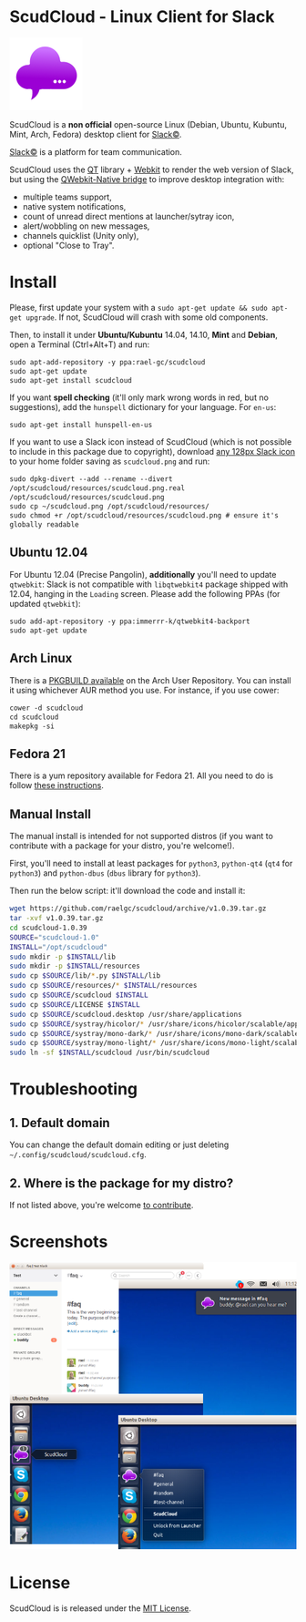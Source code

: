 # ScudCloud - Linux Client for Slack

![ScudCloud Logo](/scudcloud-1.0/resources/scudcloud.png?raw=true "Scud clouds are low, ragged and wind-torn cloud fragments, usually not attached to the thunderstorm base. With the 'mother' cloud, the form of them together is like a chat balloon")

ScudCloud is a **non official** open-source Linux (Debian, Ubuntu, Kubuntu, Mint, Arch, Fedora) desktop client for [Slack&copy;](http://slack.com).

[Slack&copy;](http://slack.com) is a platform for team communication.

ScudCloud uses the [QT](http://qt-project.org) library + [Webkit](http://www.webkit.org/) to render the web version of Slack, but using the [QWebkit-Native bridge](http://qt-project.org/doc/qt-4.8/qtwebkit-bridge.html) to improve desktop integration with:

* multiple teams support,
* native system notifications,
* count of unread direct mentions at launcher/sytray icon,
* alert/wobbling on new messages,
* channels quicklist (Unity only),
* optional "Close to Tray".

# Install

Please, first update your system with a `sudo apt-get update && sudo apt-get upgrade`. If not, ScudCloud will crash with some old components.

Then, to install it under **Ubuntu/Kubuntu** 14.04, 14.10, **Mint** and **Debian**, open a Terminal (Ctrl+Alt+T) and run:

```term
sudo apt-add-repository -y ppa:rael-gc/scudcloud
sudo apt-get update
sudo apt-get install scudcloud
```

If you want **spell checking** (it'll only mark wrong words in red, but no suggestions), add the `hunspell` dictionary for your language. For `en-us`:

    sudo apt-get install hunspell-en-us

If you want to use a Slack icon instead of ScudCloud (which is not possible to include in this package due to copyright), download [any 128px Slack icon](https://www.google.com.br/search?q=slack+icon&tbm=isch&source=lnt&tbs=isz:ex,iszw:128,iszh:128) to your home folder saving as `scudcloud.png` and run:

```term
sudo dpkg-divert --add --rename --divert /opt/scudcloud/resources/scudcloud.png.real /opt/scudcloud/resources/scudcloud.png
sudo cp ~/scudcloud.png /opt/scudcloud/resources/
sudo chmod +r /opt/scudcloud/resources/scudcloud.png # ensure it's globally readable
```

## Ubuntu 12.04

For Ubuntu 12.04 (Precise Pangolin), **additionally** you'll need to update `qtwebkit`: Slack is not compatible with `libqtwebkit4` package shipped with 12.04, hanging in the `Loading` screen. Please add the following PPAs (for updated `qtwebkit`):

```term
sudo add-apt-repository -y ppa:immerrr-k/qtwebkit4-backport
sudo apt-get update
```

## Arch Linux

There is a [PKGBUILD available][pkgbuild] on the Arch User Repository. You can install it
using whichever AUR method you use. For instance, if you use cower:

```term
cower -d scudcloud
cd scudcloud
makepkg -si
```

[pkgbuild]: https://aur.archlinux.org/packages/scudcloud/

## Fedora 21

There is a yum repository available for Fedora 21. All you need to do is follow [these instructions][build_suse].

[build_suse]: http://software.opensuse.org/download.html?project=home%3Amoonwolf%3Ascudcloud&package=scudcloud

## Manual Install

The manual install is intended for not supported distros (if you want to contribute with a package for your distro, you're welcome!).

First, you'll need to install at least packages for `python3`, `python-qt4` (`qt4` for `python3`) and `python-dbus` (`dbus` library for `python3`).

Then run the below script: it'll download the code and install it:

```bash
wget https://github.com/raelgc/scudcloud/archive/v1.0.39.tar.gz
tar -xvf v1.0.39.tar.gz
cd scudcloud-1.0.39
SOURCE="scudcloud-1.0"
INSTALL="/opt/scudcloud"
sudo mkdir -p $INSTALL/lib
sudo mkdir -p $INSTALL/resources
sudo cp $SOURCE/lib/*.py $INSTALL/lib
sudo cp $SOURCE/resources/* $INSTALL/resources
sudo cp $SOURCE/scudcloud $INSTALL
sudo cp $SOURCE/LICENSE $INSTALL
sudo cp $SOURCE/scudcloud.desktop /usr/share/applications
sudo cp $SOURCE/systray/hicolor/* /usr/share/icons/hicolor/scalable/apps
sudo cp $SOURCE/systray/mono-dark/* /usr/share/icons/mono-dark/scalable/apps
sudo cp $SOURCE/systray/mono-light/* /usr/share/icons/mono-light/scalable/apps
sudo ln -sf $INSTALL/scudcloud /usr/bin/scudcloud
```

# Troubleshooting

## 1. Default domain

You can change the default domain editing or just deleting `~/.config/scudcloud/scudcloud.cfg`.

## 2. Where is the package for my distro?

If not listed above, you're welcome [to contribute](/CONTRIBUTING.md).

# Screenshots

![Some screenshots](/screenshot.png?raw=true)

# License

ScudCloud is is released under the [MIT License](/LICENSE).
